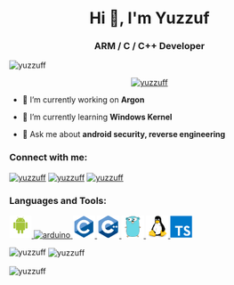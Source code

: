 <h1 align="center">Hi 👋, I'm Yuzzuf</h1>
<h3 align="center">ARM / C / C++ Developer</h3>

<p align="left"> <img src="https://komarev.com/ghpvc/?username=yuzzuff&label=Profile%20views&color=0e75b6&style=flat" alt="yuzzuff" /> </p>

<p align="center"> <a href="https://github.com/ryo-ma/github-profile-trophy"><img src="https://github-profile-trophy.vercel.app/?username=yuzzuff" alt="yuzzuff" /></a> </p>

- 🔭 I’m currently working on **Argon**

- 🌱 I’m currently learning **Windows Kernel**

- 💬 Ask me about **android security, reverse engineering**

<h3 align="left">Connect with me:</h3>
<p align="left">
<a href="https://stackoverflow.com/users/yuzzuff" target="blank"><img align="center" src="https://raw.githubusercontent.com/rahuldkjain/github-profile-readme-generator/master/src/images/icons/Social/stack-overflow.svg" alt="yuzzuff" height="30" width="40" /></a>
<a href="https://www.hackerrank.com/yuzzuff" target="blank"><img align="center" src="https://raw.githubusercontent.com/rahuldkjain/github-profile-readme-generator/master/src/images/icons/Social/hackerrank.svg" alt="yuzzuff" height="30" width="40" /></a>
<a href="https://www.leetcode.com/yuzzuff" target="blank"><img align="center" src="https://raw.githubusercontent.com/rahuldkjain/github-profile-readme-generator/master/src/images/icons/Social/leet-code.svg" alt="yuzzuff" height="30" width="40" /></a>
</p>

<h3 align="left">Languages and Tools:</h3>
<p align="left"> <a href="https://developer.android.com" target="_blank" rel="noreferrer"> <img src="https://raw.githubusercontent.com/devicons/devicon/master/icons/android/android-original-wordmark.svg" alt="android" width="40" height="40"/> </a> <a href="https://www.arduino.cc/" target="_blank" rel="noreferrer"> <img src="https://cdn.worldvectorlogo.com/logos/arduino-1.svg" alt="arduino" width="40" height="40"/> </a> <a href="https://www.cprogramming.com/" target="_blank" rel="noreferrer"> <img src="https://raw.githubusercontent.com/devicons/devicon/master/icons/c/c-original.svg" alt="c" width="40" height="40"/> </a> <a href="https://www.w3schools.com/cpp/" target="_blank" rel="noreferrer"> <img src="https://raw.githubusercontent.com/devicons/devicon/master/icons/cplusplus/cplusplus-original.svg" alt="cplusplus" width="40" height="40"/> </a> <a href="https://golang.org" target="_blank" rel="noreferrer"> <img src="https://raw.githubusercontent.com/devicons/devicon/master/icons/go/go-original.svg" alt="go" width="40" height="40"/> </a> <a href="https://www.linux.org/" target="_blank" rel="noreferrer"> <img src="https://raw.githubusercontent.com/devicons/devicon/master/icons/linux/linux-original.svg" alt="linux" width="40" height="40"/> </a> <a href="https://www.typescriptlang.org/" target="_blank" rel="noreferrer"> <img src="https://raw.githubusercontent.com/devicons/devicon/master/icons/typescript/typescript-original.svg" alt="typescript" width="40" height="40"/> </a> </p>

<p><img align="left" src="https://github-readme-stats.vercel.app/api/top-langs?username=yuzzuff&show_icons=true&locale=en&layout=compact" alt="yuzzuff" /></p>

<p>&nbsp;<img align="center" src="https://github-readme-stats.vercel.app/api?username=yuzzuff&show_icons=true&locale=en" alt="yuzzuff" /></p>

<p><img align="center" src="https://github-readme-streak-stats.herokuapp.com/?user=yuzzuff&" alt="yuzzuff" /></p>
